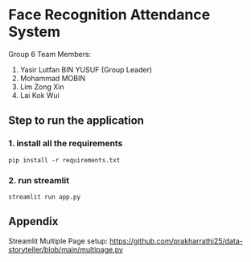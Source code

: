 # Face Recognition Attendance System 

Group 6 Team Members:
1. Yasir Lutfan BIN YUSUF (Group Leader)
2. Mohammad MOBIN
3. Lim Zong Xin
4. Lai Kok Wui

## Step to run the application
### 1. install all the requirements
```
pip install -r requirements.txt
```
### 2. run streamlit
```
streamlit run app.py
```

## Appendix
Streamlit Multiple Page setup: https://github.com/prakharrathi25/data-storyteller/blob/main/multipage.py
